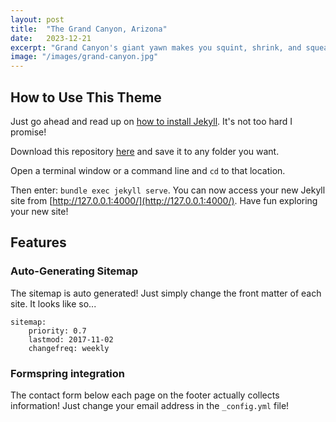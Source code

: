 ```yaml
---
layout: post
title:  "The Grand Canyon, Arizona"
date:   2023-12-21
excerpt: "Grand Canyon's giant yawn makes you squint, shrink, and squeal with glee!"
image: "/images/grand-canyon.jpg"
---
```


## How to Use This Theme
Just go ahead and read up on [how to install Jekyll](https://jekyllrb.com/). It's not too hard I promise!

Download this repository [here](https://github.com/iwiedenm/jekyll-theme-massively) and save it to any folder you want.

Open a terminal window or a command line and ```cd``` to that location.

Then enter: ```bundle exec jekyll serve```. You can now access your new Jekyll site from [http://127.0.0.1:4000/](http://127.0.0.1:4000/). Have fun exploring your new site!

## Features
### Auto-Generating Sitemap
The sitemap is auto generated! Just simply change the front matter of each site. It looks like so...
```
sitemap:
    priority: 0.7
    lastmod: 2017-11-02
    changefreq: weekly
```
### Formspring integration
The contact form below each page on the footer actually collects information! Just change your email address in the ```_config.yml``` file!
